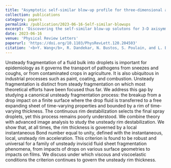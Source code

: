 ```yaml
---
title: "Asymptotic self-similar blow-up profile for three-dimensional axisymmetric Euler equations using neural networks"
collection: publications
category: papers
permalink: /publication/2023-06-16-Self-similar-blowups
excerpt: 'Discovering the self-similar blow-up solutons for 3-D axisymmetric Euler equations using physics-informed neural networks'
date: 2023-06-16
venue: 'Physical Review Letters'
paperurl: 'https://doi.org/10.1103/PhysRevLett.120.204503'
citation: '<b>Y. Wang</b>, R. Dandekar, N. Bustos, S. Poulain, and L. Bourouiba. &quot;Universal rim thickness in unsteady sheet fragmentation.&quot; <i>Physical Review Letters</i>, <b>120</b>, 204503.'
---
```


Unsteady fragmentation of a fluid bulk into droplets is important for epidemiology as it governs the transport of pathogens from sneezes and coughs, or from contaminated crops in agriculture. It is also ubiquitous in industrial processes such as paint, coating, and combustion. Unsteady fragmentation is distinct from steady fragmentation on which most theoretical efforts have been focused thus far. We address this gap by studying a canonical unsteady fragmentation process: the breakup from a drop impact on a finite surface where the drop fluid is transferred to a free expanding sheet of time-varying properties and bounded by a rim of time-varying thickness. The continuous rim destabilization selects the final spray droplets, yet this process remains poorly understood. We combine theory with advanced image analysis to study the unsteady rim destabilization. We show that, at all times, the rim thickness is governed by a local instantaneous Bond number equal to unity, defined with the instantaneous, local, unsteady rim acceleration. This criterion is found to be robust and universal for a family of unsteady inviscid fluid sheet fragmentation phenomena, from impacts of drops on various surface geometries to impacts on films. We discuss under which viscous and viscoelastic conditions the criterion continues to govern the unsteady rim thickness.
